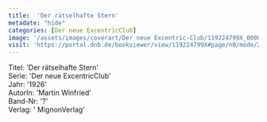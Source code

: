 ```yaml
---
title:  'Der rätselhafte Stern'
metadate: "hide"
categories: [Der neue ExcentricClub]
image: '/assets/images/coverart/Der neue Excentric-Club/119224799X_00000010.jpg'
visit: 'https://portal.dnb.de/bookviewer/view/119224799X#page/n0/mode/2up'
---
```

Titel: 'Der rätselhafte Stern' <br>
Serie: 'Der neue ExcentricClub' <br>
Jahr: '1926' <br>
AutorIn: 'Martin Winfried' <br>
Band-Nr: '?' <br>
Verlag: ' MignonVerlag'